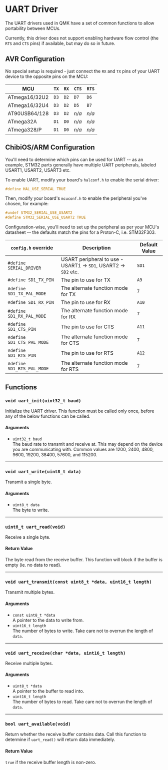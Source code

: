 # UART Driver

The UART drivers used in QMK have a set of common functions to allow portability between MCUs.

Currently, this driver does not support enabling hardware flow control (the `RTS` and `CTS` pins) if available, but may do so in future.

## AVR Configuration

No special setup is required - just connect the `RX` and `TX` pins of your UART device to the opposite pins on the MCU:

|MCU          |`TX`|`RX`|`CTS`|`RTS`|
|-------------|----|----|-----|-----|
|ATmega16/32U2|`D3`|`D2`|`D7` |`D6` |
|ATmega16/32U4|`D3`|`D2`|`D5` |`B7` |
|AT90USB64/128|`D3`|`D2`|*n/a*|*n/a*|
|ATmega32A    |`D1`|`D0`|*n/a*|*n/a*|
|ATmega328/P  |`D1`|`D0`|*n/a*|*n/a*|

## ChibiOS/ARM Configuration

You'll need to determine which pins can be used for UART -- as an example, STM32 parts generally have multiple UART peripherals, labeled USART1, USART2, USART3 etc.

To enable UART, modify your board's `halconf.h` to enable the serial driver:

```c
#define HAL_USE_SERIAL TRUE
```

Then, modify your board's `mcuconf.h` to enable the peripheral you've chosen, for example:

```c
#undef STM32_SERIAL_USE_USART2
#define STM32_SERIAL_USE_USART2 TRUE
```

Configuration-wise, you'll need to set up the peripheral as per your MCU's datasheet -- the defaults match the pins for a Proton-C, i.e. STM32F303.

|`config.h` override       |Description                                                    |Default Value|
|--------------------------|---------------------------------------------------------------|-------------|
|`#define SERIAL_DRIVER`   |USART peripheral to use - USART1 -> `SD1`, USART2 -> `SD2` etc.|`SD1`        |
|`#define SD1_TX_PIN`      |The pin to use for TX                                          |`A9`         |
|`#define SD1_TX_PAL_MODE` |The alternate function mode for TX                             |`7`          |
|`#define SD1_RX_PIN`      |The pin to use for RX                                          |`A10`        |
|`#define SD1_RX_PAL_MODE` |The alternate function mode for RX                             |`7`          |
|`#define SD1_CTS_PIN`     |The pin to use for CTS                                         |`A11`        |
|`#define SD1_CTS_PAL_MODE`|The alternate function mode for CTS                            |`7`          |
|`#define SD1_RTS_PIN`     |The pin to use for RTS                                         |`A12`        |
|`#define SD1_RTS_PAL_MODE`|The alternate function mode for RTS                            |`7`          |

## Functions

### `void uart_init(uint32_t baud)`

Initialize the UART driver. This function must be called only once, before any of the below functions can be called.

#### Arguments

 - `uint32_t baud`  
   The baud rate to transmit and receive at. This may depend on the device you are communicating with. Common values are 1200, 2400, 4800, 9600, 19200, 38400, 57600, and 115200.

---

### `void uart_write(uint8_t data)`

Transmit a single byte.

#### Arguments

 - `uint8_t data`  
   The byte to write.

---

### `uint8_t uart_read(void)`

Receive a single byte.

#### Return Value

The byte read from the receive buffer. This function will block if the buffer is empty (ie. no data to read).

---

### `void uart_transmit(const uint8_t *data, uint16_t length)`

Transmit multiple bytes.

#### Arguments

 - `const uint8_t *data`  
   A pointer to the data to write from.
 - `uint16_t length`  
   The number of bytes to write. Take care not to overrun the length of `data`.

---

### `void uart_receive(char *data, uint16_t length)`

Receive multiple bytes.

#### Arguments

 - `uint8_t *data`  
   A pointer to the buffer to read into.
 - `uint16_t length`  
   The number of bytes to read. Take care not to overrun the length of `data`.

---

### `bool uart_available(void)`

Return whether the receive buffer contains data. Call this function to determine if `uart_read()` will return data immediately.

#### Return Value

`true` if the receive buffer length is non-zero.
